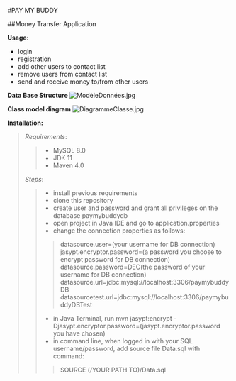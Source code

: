 #PAY MY BUDDY

##Money Transfer Application

**Usage:**
- login
- registration
- add other users to contact list 
- remove users from contact list
- send and receive money to/from other users


**Data Base Structure**
![ModèleDonnées.jpg](pay_my_buddy/src/main/resources/modelPmb.png)

**Class model diagram**
![DiagrammeClasse.jpg](pay_my_buddy/src/main/resources/diagClassesPmb.jpg)

**Installation:**

>_Requirements_:
> > - MySQL 8.0
> > - JDK 11
> > - Maven 4.0
> 
> _Steps_:
> > - install previous requirements
> > - clone this repository
> > - create user and password and grant all privileges on the database paymybuddydb
> > - open project in Java IDE and go to application.properties
> > - change the connection properties as follows:
> > > datasource.user=(your username for DB connection)
jasypt.encryptor.password=(a password you choose to encrypt password for DB connection)
datasource.password=DEC(the password of your username for DB connection)
datasource.url=jdbc:mysql://localhost:3306/paymybuddyDB
datasourcetest.url=jdbc:mysql://localhost:3306/paymybuddyDBTest
> > - in Java Terminal, run 
> mvn jasypt:encrypt -Djasypt.encryptor.password=(jasypt.encryptor.password you have chosen)
> > - in command line, when logged in with your SQL username/password, add source file Data.sql with command:
> > > SOURCE     (/YOUR PATH TO)/Data.sql
